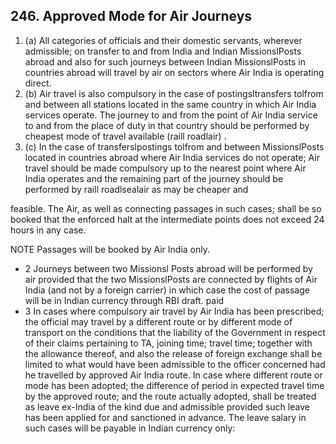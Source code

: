 ## 246. Approved Mode for Air Journeys

1. (a) All categories of officials and their domestic servants, wherever admissible; on transfer to and from India and Indian MissionslPosts abroad and also for such journeys between Indian MissionslPosts in countries abroad will travel by air on sectors where Air India is operating direct.
2. (b) Air travel is also compulsory in the case of postingsltransfers tolfrom and between all stations located in the same country in which Air India services operate. The journey to and from the point of Air India service to and from the place of duty in that country should be performed by cheapest mode of travel available (raill roadlair) .
3. (c) In the case of transferslpostings tolfrom and between MissionslPosts located in countries abroad where Air India services do not operate; Air travel should be made compulsory up to the nearest point where Air India operates and the remaining part of the journey should be performed by raill roadlsealair as may be cheaper and

feasible. The Air, as well as connecting passages in such cases; shall be so booked that the enforced halt at the intermediate points does not exceed 24 hours in any case.

NOTE Passages will be booked by Air India only.

- 2 Journeys between two Missionsl Posts abroad will be performed by air provided that the two MissionslPosts are connected by flights of Air India (and not by a foreign carrier) in which case the cost of passage will be in Indian currency through RBI draft. paid
- 3 In cases where compulsory air travel by Air India has been prescribed; the official may travel by a different route or by different mode of  transport on the conditions that the   liability of the Government in respect of their claims pertaining to TA, joining time; travel time; together with the allowance thereof, and also the release of foreign exchange shall be limited to what would have been admissible to the officer concerned had he travelled by approved Air India route. In case where different route or mode has been adopted; the difference of period in expected travel time by the approved route; and the route actually adopted, shall be treated as leave ex-India of the kind due and admissible provided such leave has been applied for and sanctioned in advance. The leave salary in such cases will be payable in Indian currency only:
